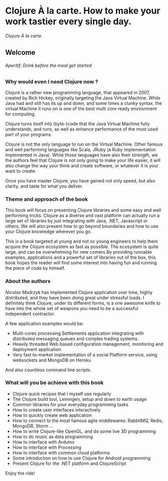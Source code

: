 # Clojure À la carte. How to make your work tastier every single day.

###### Clojure À la carte. 

## Welcome

###### Aperitif: Drink before the meal get started

### Why would even I need Clojure now ? 

Clojure is a rather new programming language, that appeared in 2007, created by Rich Hickey, originally targeting the Java Virtual Machine. While Java had and still has its up and down, and some times a clunky syntax, the virtual Machine it runs on is one of the best multi core ready environment for computing.

Clojure turns itself into (byte-)code that the Java Virtual Machine fully understands, and runs, as well as enhance performance of the most used part of your programs. 

Clojure is not the only language to run on the Virtual Machine. Other famous and well performing languages like Scala, JRuby (a Ruby implementation implemented in Java). While those languages have also their strength, we the authors feel that Clojure is not only going to make your life easier, it will also change the way your think and create software, or whatever it is your want to create. 

Once you have master Clojure, you have gained not only speed, but also clarity, and taste for what you deliver.

### Theme and approach of the book

This book will focus on presenting Clojure libraries and some easy and well performing tricks. Clojure as a diverse and vast platform can actually run a large set of libraries by just integrating with Java, .NET, Javascript or others. We will also present how to go beyond boundaries and how to use your Clojure knowledge wherever you go.

This is a book targeted at young and not so young engineers to help them acquire the Clojure ecosystem as fast as possible. The ecosystem is quite large, and can be overwhelming for new comers.By providing runnable examples, applications and a powerful set of libraries out of the box, this book hopes the reader will find some interest into having fun and running the piece of code by himself. 

### About the authors

*Nicolas Modrzyk* has implemented Clojure application over time, highly distributed, and they have been doing great under stressful loads.
I definitely think Clojure, under its different forms, is a one awesome knife to have into the whole set of weapons you need to be a successful independent contractor.

A few application examples would be:

* Multi-cores processing Settlements application integrating with distributed messaging queues and complex trading systems.
* Heavily threaded Web based configuration management, monitoring and deployment application. 
* Very fast to-market implementation of a social Platform service, using websockets and MongoDB on Heroku

And also countless command line scripts.

### What will you be achieve with this book

* Clojure quick recipes that I myself use regularly
* The Clojure build tool, Leiningen, setup and down to earth usage
* Common libraries for your everyday programming tasks
* How to create user interfaces interactively 
* How to quickly create web application
* How to connect to the most famous agile middlewares: RabbitMQ, Redis, MongoDB, Storm ...
* How to write Clojure-like OpenGL, and do some live 3D programming
* How to do music as data programming
* How to interface with Arduino 
* How to interface with Processing
* How to interface with common cloud platforms
* Some introduction on how to use Clojure for Android programming
* Present Clojure for the .NET platform and ClojureScript

Enjoy the ride!
